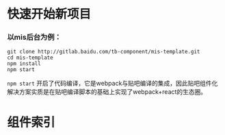 # 快速开始新项目

### 以mis后台为例：

````
git clone http://gitlab.baidu.com/tb-component/mis-template.git
cd mis-template
npm install
npm start
````

`npm start` 开启了代码编译，它是webpack与贴吧编译的集成，因此贴吧组件化解决方案实质是在贴吧编译脚本的基础上实现了webpack+react的生态圈。

# 组件索引